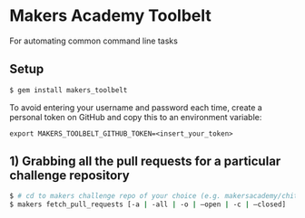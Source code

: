 # Makers Academy Toolbelt
For automating common command line tasks

## Setup

```sh
$ gem install makers_toolbelt
```
To avoid entering your username and password each time, create a personal token on GitHub and copy this to an environment variable:
```
export MAKERS_TOOLBELT_GITHUB_TOKEN=<insert_your_token>
```

## 1) Grabbing all the pull requests for a particular challenge repository

```sh
$ # cd to makers challenge repo of your choice (e.g. makersacademy/chitter_challenge )
$ makers fetch_pull_requests [-a | -all | -o | —open | -c | —closed]
```

